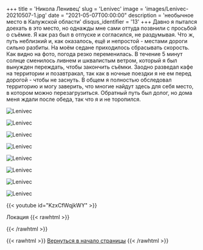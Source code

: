 +++
title = 'Никола Ленивец'
slug = 'Lenivec'
image = 'images/Lenivec-20210507-1.jpg'
date = "2021-05-07T00:00:00"
description = 'необычное место в Калужской области'
disqus_identifier = '13'
+++
Давно я пытался доехать в это место, но однажды мне сами оттуда позвнили с просьбой о съёмке. Я как раз был в отпуске и согласился, не раздумывая.
Что ж, путь неблизкий и, как оказалось, ещё и непростой - местами дороги сильно разбиты. На моём седане приходилось сбрасывать скорость.
Как видно на фото, погода резко переменилась. В течение 5 минут солнце сменилось ливнем и шквалистым ветром, который я был вынужден переждать, чтобы закончить съёмки.
Заодно разведал кафе на территории и позавтракал, так как в ночные поездки я не ем перед дорогой - чтобы не заснуть.
В общем я полностью обследовал территорию и могу заверить, что многие найдут здесь для себя место, в котором можно перезагрузиться.
Обратный путь был долог, но дома меня ждали после обеда, так что я и не торопился.

![Lenivec](/images/Lenivec-20210507-2.jpg)

![Lenivec](/images/Lenivec-20210507-3.jpg)

![Lenivec](/images/Lenivec-20210507-4.jpg)

![Lenivec](/images/Lenivec-20210507-5.jpg)

![Lenivec](/images/Lenivec-20210507-6.jpg)

![Lenivec](/images/Lenivec-20210507-7.jpg)

![Lenivec](/images/Lenivec-20210507-8.jpg)

![Lenivec](/images/Lenivec-20210507-9.jpg)

{{< youtube id="KzxCfWqjkWY" >}}

Локация
{{< rawhtml >}}
<script type="text/javascript" charset="utf-8" async src="https://api-maps.yandex.ru/services/constructor/1.0/js/?um=constructor%3A5cc80e267aff6f08e5167dd40212ab63f5dacedf2e0a97c8b9f9600815061d2d&amp;width=500&amp;height=400&amp;lang=ru_RU&amp;scroll=true"></script>
{{< /rawhtml >}}

{{< rawhtml >}}
<a href="#">Вернуться в начало страницы</a>
{{< /rawhtml >}}
